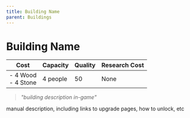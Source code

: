 ```yaml
---
title: Building Name
parent: Buildings
---
```

# Building Name

<table>
<thead>
  <tr>
    <th>Cost</th>
    <th>Capacity</th>
    <th>Quality</th>
    <th>Research Cost</th>
  </tr>
</thead>
<tbody>
  <tr>
    <td>
      - 4 Wood <br>
      - 4 Stone
    </td>
    <td>
      4 people
    </td>
    <td>
      50
    </td>
    <td>
      None
    </td>
  </tr>
</tbody>
</table>

> *"building description in-game"*

manual description, including links to upgrade pages, how to unlock, etc
